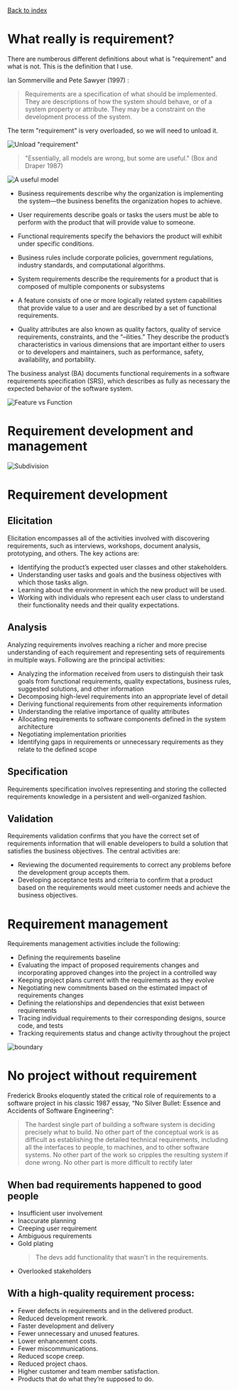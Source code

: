 [Back to index](../req_eng_index.md)

# What really is requirement?

There are numberous different definitions about what is "requirement" and what is not. This is the definition that I use.

Ian Sommerville and Pete Sawyer (1997) :

> Requirements are a specification of what should be implemented. They are
> descriptions of how the system should behave, or of a system property or attribute.
> They may be a constraint on the development process of the system.

The term "requirement" is very overloaded, so we will need to unload it.

![Unload "requirement"](imgs/terms_and_definitions.png)

> "Essentially, all models are wrong, but some are useful."
> (Box and Draper 1987)

![A useful model](imgs/one_model.png)

- Business requirements describe why the organization is implementing the system—the business benefits the organization hopes to achieve.

- User requirements describe goals or tasks the users must be able to perform with the product that will provide value to someone.

- Functional requirements specify the behaviors the product will exhibit under specific conditions.

- Business rules include corporate policies, government regulations, industry standards, and computational algorithms.

- System requirements describe the requirements for a product that is composed of multiple components or subsystems

- A feature consists of one or more logically related system capabilities that provide value to a user and are described by a set of functional requirements.

- Quality attributes are also known as quality factors, quality of service requirements, constraints, and the “–ilities.” They describe the product’s characteristics in various dimensions that are important either to users or to developers and maintainers, such as performance, safety, availability, and portability.

The business analyst (BA) documents functional requirements in a software requirements specification (SRS), which describes as fully as necessary the expected behavior of the software system.

![Feature vs Function](imgs/features_vs_functions.png)

# Requirement development and management

![Subdivision](imgs/req_dev_and_manage.png)

# Requirement development

## Elicitation

Elicitation encompasses all of the activities involved with discovering requirements, such as interviews, workshops, document analysis, prototyping, and others. The key actions are:

- Identifying the product’s expected user classes and other stakeholders.
- Understanding user tasks and goals and the business objectives with which those tasks align.
- Learning about the environment in which the new product will be used.
- Working with individuals who represent each user class to understand their functionality needs and their quality expectations.

## Analysis

Analyzing requirements involves reaching a richer and more precise understanding of each requirement and representing sets of requirements in multiple ways. Following are the principal
activities:

- Analyzing the information received from users to distinguish their task goals from functional requirements, quality expectations, business rules, suggested solutions, and other information
- Decomposing high-level requirements into an appropriate level of detail
- Deriving functional requirements from other requirements information
- Understanding the relative importance of quality attributes
- Allocating requirements to software components defined in the system architecture
- Negotiating implementation priorities
- Identifying gaps in requirements or unnecessary requirements as they relate to the defined scope

## Specification

Requirements specification involves representing and storing the collected requirements knowledge in a persistent and well-organized fashion.

## Validation

Requirements validation confirms that you have the correct set of requirements information that will enable developers to build a solution that satisfies the business objectives. The central activities are:

- Reviewing the documented requirements to correct any problems before the development group accepts them.
- Developing acceptance tests and criteria to confirm that a product based on the requirements would meet customer needs and achieve the business objectives.

# Requirement management

Requirements management activities include the following:

- Defining the requirements baseline
- Evaluating the impact of proposed requirements changes and incorporating approved changes into the project in a controlled way
- Keeping project plans current with the requirements as they evolve
- Negotiating new commitments based on the estimated impact of requirements changes
- Defining the relationships and dependencies that exist between requirements
- Tracing individual requirements to their corresponding designs, source code, and tests
- Tracking requirements status and change activity throughout the project

![boundary](imgs/boundary.png)

# No project without requirement

Frederick Brooks eloquently stated the critical role of requirements to a software project in his classic 1987 essay, “No Silver Bullet: Essence and Accidents of Software Engineering”:

> The hardest single part of building a software system is deciding precisely what to
> build. No other part of the conceptual work is as difficult as establishing the detailed
> technical requirements, including all the interfaces to people, to machines, and to
> other software systems. No other part of the work so cripples the resulting system if
> done wrong. No other part is more difficult to rectify later

## When bad requirements happened to good people

- Insufficient user involvement
- Inaccurate planning
- Creeping user requirement
- Ambiguous requirements
- Gold plating
  > The devs add functionality that wasn't in the requirements.
- Overlooked stakeholders

## With a high-quality requirement process:

- Fewer defects in requirements and in the delivered product.
- Reduced development rework.
- Faster development and delivery
- Fewer unnecessary and unused features.
- Lower enhancement costs.
- Fewer miscommunications.
- Reduced scope creep.
- Reduced project chaos.
- Higher customer and team member satisfaction.
- Products that do what they’re supposed to do.
